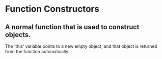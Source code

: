 # Function Constructors
## A normal function that is used to construct objects. 

The 'this' variable points to a new empty object, and that object is
returned from the function automatically. 

